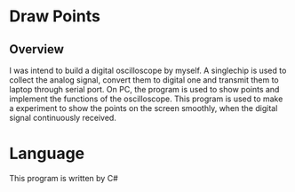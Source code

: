 # Draw Points

## Overview
I was intend to build a digital oscilloscope by myself. A singlechip is used to collect the analog signal, convert them to digital one and transmit them to laptop through serial port. On PC, the program is used to show points and implement the functions of the oscilloscope. This program is used to make a experiment to show the points on the screen smoothly, when the digital signal continuously received. 

# Language 
This program is written by C#
